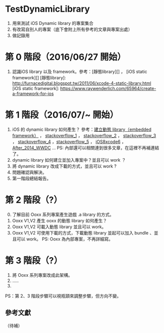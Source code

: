 # TestDynamicLibrary

1. 用來測試 iOS Dynamic library 的專案集合
2. 有改寫自別人的專案（底下會附上所有參考的文章與專案出處）
3. 做記錄用


# 第 0 階段（2016/06/27 開始）

1. 認識iOS library 以及 framework。參考：[靜態library][] ， [iOS static framework][]
[靜態library]: http://furnacedigital.blogspot.tw/2011/06/xcode-4-static-library.html
[iOS static framework]: https://www.raywenderlich.com/65964/create-a-framework-for-ios


# 第 1 階段（2016/07/~ 開始）

1. iOS 的 dynamic library 如何產生？ 參考：[建立動態 library（embedded framework）][] ， [stackoverflow_1][] ， [stackoverflow_2][] ， [stackoverflow_3][] ， [stackoverflow_4][] ，[stackoverflow_5][] ， [iOS8xcode6][] ， [After_2014_WWDC][] ... PS: 內部還可以相關連到很多文章，在這裡不再補連結了。
2. dynamic library 如何建立並加入專案中？並且可以 work ？
3. 將 dynamic library 改成下載的方式，並且可以 work ?
4. 問題確認與解決。
5. 第一階段總結報告。

[建立動態 library（embedded framework）]: http://foggry.com/blog/2014/06/12/wwdc2014zhi-iosshi-yong-dong-tai-ku/
[stackoverflow_1]: http://stackoverflow.com/questions/15331056/library-static-dynamic-or-framework-project-inside-another-project
[stackoverflow_2]: http://stackoverflow.com/questions/4733847/can-you-build-dynamic-libraries-for-ios-and-load-them-at-runtime
[stackoverflow_3]: http://stackoverflow.com/questions/25080914/will-ios-8-support-dynamic-linking
[stackoverflow_4]: http://stackoverflow.com/questions/27899799/ios-static-vs-dynamic-frameworks-clarifications
[stackoverflow_5]: http://stackoverflow.com/questions/27484997/how-to-create-an-umbrella-framework-in-ios-sdk
[iOS8xcode6]: http://www.insert.io/frameworkios8xcode6/
[After_2014_WWDC]: http://foggry.com/blog/2014/06/12/wwdc2014zhi-iosshi-yong-dong-tai-ku/


# 第 2 階段（?）

0. 了解目前 Ooxx 系列專案產生遊戲 .a library 的方式。
1. Ooxx V1,V2 產生 ooxx 的動態 library 如何產生？
2. Ooxx V1,V2 可載入動態 library 並且可以 work。
3. Ooxx V1,V2 可使用下載的方式，下載動態 library 並起可以加入 bundle 、並且可以 work。
PS: Ooxx 為內部專案，不再詳細寫。


# 第 3 階段（?）

1. 將 Ooxx 系列專案改成此架構。
2. .....
3. 

PS：第 2、3 階段步驟可以視瓶頸來調整步驟，但方向不變。


## 參考文獻
（待補）


